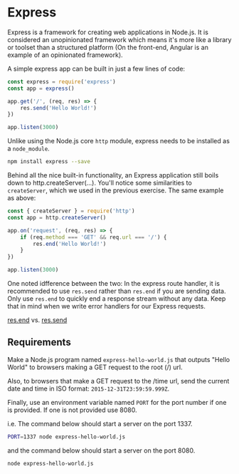 # Express

Express is a framework for creating web applications in Node.js. It is considered an unopinionated framework which means it's more like a library or toolset than a structured platform (On the front-end, Angular is an example of an opinionated framework).

A simple express app can be built in just a few lines of code:

```js
const express = require('express')
const app = express()

app.get('/', (req, res) => {
    res.send('Hello World!')
})

app.listen(3000)
```

Unlike using the Node.js core `http` module, express needs to be installed as a
`node_module`.

```bash
npm install express --save
```
Behind all the nice built-in functionality, an Express application still boils down to http.createServer(...). 
You'll notice some similarities to `createServer`, which we used in the previous exercise.
The same example as above:

```js
const { createServer } = require('http')
const app = http.createServer()

app.on('request', (req, res) => {
    if (req.method === 'GET' && req.url === '/') {
        res.end('Hello World!')
    }
})

app.listen(3000)
```

One noted idfference between the two: In the express route handler, it is recommended to use `res.send` rather than
`res.end` if you are sending data. Only use `res.end` to quickly end a response stream without any data. Keep that in mind when we write error handlers for our Express requests.

[res.end](http://expressjs.com/en/api.html#res.end) vs.
[res.send](http://expressjs.com/en/api.html#res.send)

## Requirements

Make a Node.js program named `express-hello-world.js` that outputs "Hello World"
to browsers making a GET request to the root (/) url.

Also, to browsers that make a GET request to the /time url, send the current
date and time in ISO format: `2015-12-31T23:59:59.999Z`.

Finally, use an environment variable named `PORT` for the port number if one is
provided. If one is not provided use 8080.

i.e. The command below should start a server on the port 1337.

```bash
PORT=1337 node express-hello-world.js
```

and the command below should start a server on the port 8080.

```bash
node express-hello-world.js
```
